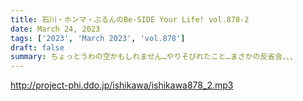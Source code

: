 ```yaml
---
title: 石川・ホンマ・ぶるんのBe-SIDE Your Life! vol.878-2
date: March 24, 2023
tags: ['2023', 'March 2023', 'vol.878']
draft: false
summary: ちょっとうわの空かもしれません…やりそびれたこと…まさかの反省会、、、
---
```


http://project-phi.ddo.jp/ishikawa/ishikawa878_2.mp3
